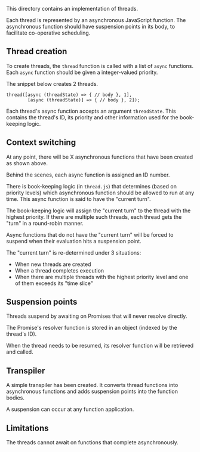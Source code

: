 

This directory contains an implementation of
threads.

Each thread is represented by an asynchronous JavaScript function. The asynchronous function should have suspension points in its body, to facilitate co-operative scheduling.

## Thread creation

To create threads, the `thread` function is called with a list of `async` functions. Each `async` function should be given a integer-valued priority.

The snippet below creates 2 threads.

```
thread([async (threadState) => { // body }, 1],
        [async (threadState)] => { // body }, 2]);
```

Each thread's async function accepts an argument `threadState`. This contains the thread's ID, its priority and other information used for the book-keeping logic.

## Context switching

At any point, there will be X asynchronous functions that have been created as shown above.

Behind the scenes, each async function is assigned an ID number.

There is book-keeping logic (in `thread.js`) that determines (based on priority levels) which asynchronous function should be allowed to run at any time. This async function is said to have the "current turn".

The book-keeping logic will assign the "current turn" to the thread with the highest priority. If there are multiple such threads, each thread gets the "turn" in a round-robin manner.

Async functions that do not have the "current turn" will be forced to suspend when their evaluation hits a suspension point.

The "current turn" is re-determined under 3 situations:

- When new threads are created
- When a thread completes execution
- When there are multiple threads with the highest priority level and one of them exceeds its "time slice"

## Suspension points
Threads suspend by awaiting on Promises that will never resolve directly.

The Promise's resolver function is stored in an object (indexed by the thread's ID).

When the thread needs to be resumed, its resolver function will be retrieved and called.

## Transpiler
A simple transpiler has been created. It converts thread functions into asynchronous functions and adds suspension points into the function bodies.

A suspension can occur at any function application.

## Limitations
The threads cannot await on functions that complete asynchronously.